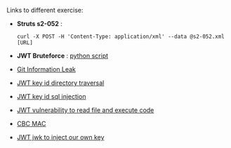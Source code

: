 Links to different exercise:

* **Struts s2-052** : 

  ```
  curl -X POST -H 'Content-Type: application/xml' --data @s2-052.xml [URL]
  ```

* **JWT Bruteforce** : [python script](jwt_bruteforce.py)

* [Git Information Leak](gitleak.md)

* [JWT key id directory traversal](jwtkid.md)

* [JWT key id sql injection](jwtsql.md)

* [JWT vulnerability to read file and execute code](jwtruby.md)

* [CBC MAC](cbcmac.md)

* [JWT jwk to inject our own key](jwk.md)

  


